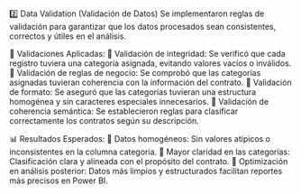 2️⃣ Data Validation (Validación de Datos)
Se implementaron reglas de validación para garantizar que los datos procesados sean consistentes, correctos y útiles en el análisis.

📌 Validaciones Aplicadas:
🔹 Validación de integridad: Se verificó que cada registro tuviera una categoría asignada, evitando valores vacíos o inválidos.
🔹 Validación de reglas de negocio: Se comprobó que las categorías asignadas tuvieran coherencia con la información del contrato.
🔹 Validación de formato: Se aseguró que las categorías tuvieran una estructura homogénea y sin caracteres especiales innecesarios.
🔹 Validación de coherencia semántica: Se establecieron reglas para clasificar correctamente los contratos según su descripción.

📊 Resultados Esperados:
📌 Datos homogéneos: Sin valores atípicos o inconsistentes en la columna categoria.
📌 Mayor claridad en las categorías: Clasificación clara y alineada con el propósito del contrato.
📌 Optimización en análisis posterior: Datos más limpios y estructurados facilitan reportes más precisos en Power BI.